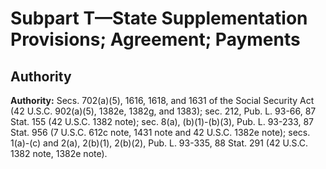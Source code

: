 # Subpart T—State Supplementation Provisions; Agreement; Payments

## Authority

**Authority:** Secs. 702(a)(5), 1616, 1618, and 1631 of the Social Security Act (42 U.S.C. 902(a)(5), 1382e, 1382g, and 1383); sec. 212, Pub. L. 93-66, 87 Stat. 155 (42 U.S.C. 1382 note); sec. 8(a), (b)(1)-(b)(3), Pub. L. 93-233, 87 Stat. 956 (7 U.S.C. 612c note, 1431 note and 42 U.S.C. 1382e note); secs. 1(a)-(c) and 2(a), 2(b)(1), 2(b)(2), Pub. L. 93-335, 88 Stat. 291 (42 U.S.C. 1382 note, 1382e note).


